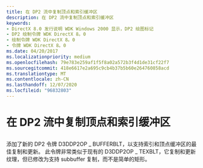 ```yaml
---
title: 在 DP2 流中复制顶点和索引缓冲区
description: 在 DP2 流中复制顶点和索引缓冲区
keywords:
- DirectX 8.0 发行说明 WDK Windows 2000 显示，DP2 绘图标记
- DP2 绘制令牌 WDK DirectX 8。0
- 绘制令牌 WDK DirectX 8。0
- 令牌 WDK DirectX 8。0
ms.date: 04/20/2017
ms.localizationpriority: medium
ms.openlocfilehash: 79e783e259af1f5f8a02a572b3f4d1de31cf22f7
ms.sourcegitcommit: 418e6617e2a695c9cb4b37b5b60e264760858acd
ms.translationtype: MT
ms.contentlocale: zh-CN
ms.lasthandoff: 12/07/2020
ms.locfileid: "96832803"
---
```

# <a name="copying-vertex-and-index-buffers-in-the-dp2-stream"></a>在 DP2 流中复制顶点和索引缓冲区


## <span id="ddk_copying_vertex_and_index_buffers_in_the_dp2_stream_gg"></span><span id="DDK_COPYING_VERTEX_AND_INDEX_BUFFERS_IN_THE_DP2_STREAM_GG"></span>


添加了新的 DP2 令牌 D3DDP2OP \_ BUFFERBLT，以支持索引和顶点缓冲区的最佳复制和更新。 此令牌非常类似于现有的 D3DDP2OP \_ TEXBLT，它复制和更新纹理，但已修改为支持 subbuffer 复制，而不是简单的矩形。

 

 





